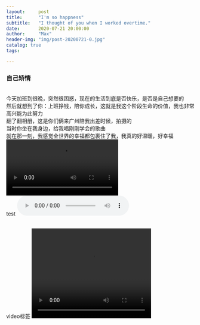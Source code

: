 ```yaml
---
layout:     post
title:      "I'm so happness"
subtitle:   "I thought of you when I worked overtime."
date:       2020-07-21 20:00:00
author:     "Max"
header-img: "img/post-20200721-0.jpg"
catalog: true
tags:

---
```


> 

<h3>自己矫情</h3> 


<br>今天加班到很晚，突然很困惑，现在的生活到底是否快乐，是否是自己想要的
<br>然后就想到了你：上班挣钱，陪你成长，这就是我这个阶段生命的价值，我也非常高兴能为此努力
<br>翻了翻相册，这是你们俩来广州陪我出差时候，拍摄的
<br>当时你坐在我身边，给我唱刚刚学会的歌曲
<br>就在那一刻，我感觉全世界的幸福都包裹住了我，我真的好温暖，好幸福
![mp4](/img/post-20200721-1.mp4)
<br>test
<audio src="{{ site.url }}{{ site.baseurl }}/img/post-20200721-1.mp4" preload controls></audio>

<br>video标签
<video width="320" height="240" controls="controls">
  <source src="/img/post-20200721-1.mp4" type="video/mp4" />
  <source src="movie.ogg" type="video/ogg" />
  <source src="movie.webm" type="video/webm" />
Your browser does not support the video tag.
</video>



